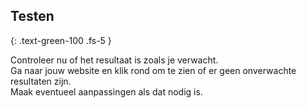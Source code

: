 ## Testen
{: .text-green-100 .fs-5 }

Controleer nu of het resultaat is zoals je verwacht.  
Ga naar jouw website en klik rond om te zien of er geen onverwachte resultaten zijn.  
Maak eventueel aanpassingen als dat nodig is.
